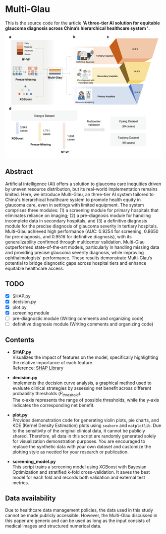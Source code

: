 # Multi-Glau
This is the source code for the article **'A three-tier AI solution for equitable glaucoma diagnosis across China’s hierarchical healthcare system '**.<br>
![](IMAGE/Figure1.png)  
## Abstract
Artificial intelligence (AI) offers a solution to glaucoma care inequities driven by uneven resource distribution, but its real-world implementation remains limited. Here, we introduce Multi-Glau, an three-tier AI system tailored to China's hierarchical healthcare system to promote health equity in glaucoma care, even in settings with limited equipment. The system comprises three modules: (1) a screening module for primary hospitals that eliminates reliance on imaging; (2) a pre-diagnosis module for handling incomplete data in secondary hospitals, and (3) a definitive diagnosis module for the precise diagnosis of glaucoma severity in tertiary hospitals. Multi-Glau achieved high performance (AUC: 0.9254 for screening, 0.8650 for pre-diagnosis, and 0.9516 for definitive diagnosis), with its generalizability confirmed through multicenter validation. Multi-Glau outperformed state-of-the-art models, particularly in handling missing data and providing precise glaucoma severity diagnosis, while improving ophthalmologists' performance. These results demonstrate Multi-Glau’s potential to bridge diagnostic gaps across hospital tiers and enhance equitable healthcare access.  
## TODO

- [x] SHAP.py
- [x] decision.py
- [x] plot.py
- [x] screening module
- [ ] pre-diagnostic module (Writing comments and organizing code)
- [ ] definitive diagnosis module (Writing comments and organizing code)
## Contents

- **SHAP.py**  
  Visualizes the impact of features on the model, specifically highlighting the relative importance of each feature.  
  Reference: [SHAP Library](https://shap.readthedocs.io/en/latest/index.html#)

- **decision.py**  
  Implements the decision curve analysis, a graphical method used to evaluate clinical strategies by assessing net benefit across different probability thresholds (*P<sub>threshold</sub>*).  
  The x-axis represents the range of possible thresholds, while the y-axis indicates the corresponding net benefit.
- **plot.py**  
  Provides demonstration code for generating violin plots, pie charts, and KDE (Kernel Density Estimation) plots using `seaborn` and `matplotlib`. Due to the sensitivity of the original clinical data, it cannot be publicly shared. Therefore, all data in this script are randomly generated solely for visualization demonstration purposes. You are encouraged to replace the synthetic data with your own dataset and customize the plotting style as needed for your research or publication.
- **screening_model.py**  
  This script trains a screening model using XGBoost with Bayesian Optimization and stratified k-fold cross-validation. It saves the best model for each fold and records both validation and external test metrics.
## Data availability
Due to healthcare data management policies, the data used in this study cannot be made publicly accessible. However, the Multi-Glau discussed in this paper are generic and can be used as long as the input consists of medical images and structured numerical data.



